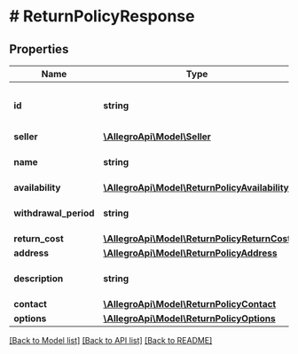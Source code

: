 # # ReturnPolicyResponse

## Properties

Name | Type | Description | Notes
------------ | ------------- | ------------- | -------------
**id** | **string** | The ID of the return policy definition. | [optional]
**seller** | [**\AllegroApi\Model\Seller**](Seller.md) |  | [optional]
**name** | **string** | Return policy name. |
**availability** | [**\AllegroApi\Model\ReturnPolicyAvailability**](ReturnPolicyAvailability.md) |  |
**withdrawal_period** | **string** | Period in ISO 8601 format. | [optional]
**return_cost** | [**\AllegroApi\Model\ReturnPolicyReturnCost**](ReturnPolicyReturnCost.md) |  |
**address** | [**\AllegroApi\Model\ReturnPolicyAddress**](ReturnPolicyAddress.md) |  |
**description** | **string** | Return policy description. | [optional]
**contact** | [**\AllegroApi\Model\ReturnPolicyContact**](ReturnPolicyContact.md) |  | [optional]
**options** | [**\AllegroApi\Model\ReturnPolicyOptions**](ReturnPolicyOptions.md) |  | [optional]

[[Back to Model list]](../../README.md#models) [[Back to API list]](../../README.md#endpoints) [[Back to README]](../../README.md)
